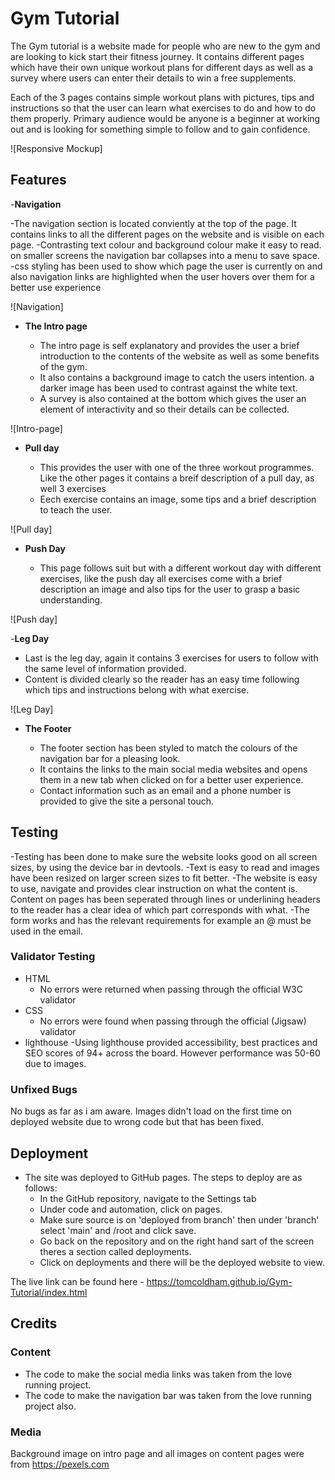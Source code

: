 # Gym Tutorial

The Gym tutorial is a website made for people who are new to the gym and are looking to kick start their fitness journey. It contains different pages which have their
own unique workout plans for different days as well as a survey where users can enter their details to win a free supplements.

Each of the 3 pages contains simple workout plans with pictures, tips and instructions so that the user can learn what exercises to do and how to do them properly.
Primary audience would be anyone is a beginner at working out and is looking for something simple to follow and to gain confidence.

![Responsive Mockup]

## Features

-__Navigation__

-The navigation section is located conviently at the top of the page. It contains links to all the different pages on the website and is visible on each page.
-Contrasting text colour and background colour make it easy to read. on smaller screens the navigation bar collapses into a menu to save space.
-css styling has been used to show which page the user is currently on and also navigation links are highlighted when the user hovers over them for a better use experience

![Navigation]

- __The Intro page__

  - The intro page is self explanatory and provides the user a brief introduction to the contents of the website as well as some benefits of the gym.
  - It also contains a background image to catch the users intention. a darker image has been used to contrast against the white text.
  - A survey is also contained at the bottom which gives the user an element of interactivity and so their details can be collected.
  
![Intro-page]

- __Pull day__

  - This provides the user with one of the three workout programmes. Like the other pages it contains a breif description of a pull day, as well 3 exercises
  - Eech exercise contains an image, some tips and a brief description to teach the user.

![Pull day]

- __Push Day__

  - This page follows suit but with a different workout day with different exercises, like the push day all exercises come with a brief description an image and also tips for the user to grasp a basic understanding.

![Push day]

-__Leg Day__

- Last is the leg day, again it contains 3 exercises for users to follow with the same level of information provided.
- Content is divided clearly so the reader has an easy time following which tips and instructions belong with what exercise.

![Leg Day]

- __The Footer__

  - The footer section has been styled to match the colours of the navigation bar for a pleasing look.
  - It contains the links to the main social media websites and opens them in a new tab when clicked on for a better user experience.
  - Contact information such as an email and a phone number is provided to give the site a personal touch.



## Testing

-Testing has been done to make sure the website looks good on all screen sizes, by using the device bar in devtools.
-Text is easy to read and images have been resized on larger screen sizes to fit better.
-The website is easy to use, navigate and provides clear instruction on what the content is.
Content on pages has been seperated through lines or underlining headers to the reader has a clear idea of which part corresponds with what.
-The form works and has the relevant requirements for example an @ must be used in the email.

### Validator Testing

- HTML
  - No errors were returned when passing through the official W3C validator
- CSS
  - No errors were found when passing through the official (Jigsaw) validator
- lighthouse
  -Using lighthouse provided accessibility, best practices and SEO scores of 94+ across the board. However performance was 50-60 due to images.

### Unfixed Bugs

No bugs as far as i am aware. Images didn't load on the first time on deployed website due to wrong code but that has been fixed.

## Deployment

- The site was deployed to GitHub pages. The steps to deploy are as follows:
  - In the GitHub repository, navigate to the Settings tab
  - Under code and automation, click on pages.
  - Make sure source is on 'deployed from branch' then under 'branch' select 'main' and /root and click save.
  - Go back on the repository and on the right hand sart of the screen theres a section called deployments.
  - Click on deployments and there will be the deployed website to view.
  
The live link can be found here - <https://tomcoldham.github.io/Gym-Tutorial/index.html>

## Credits

### Content

- The code to make the social media links was taken from the love running project.
- The code to make the navigation bar was taken from the love running project also.
  
### Media

Background image on intro page and all images on content pages were from <https://pexels.com>

